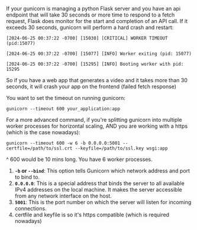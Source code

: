 
If your gunicorn is managing a python Flask server and you have an api endpoint that will take 30 seconds or more time to respond to a fetch request, Flask does monitor for the start and completion of an API call. If it exceeds 30 seconds, gunicorn will perform a hard crash and restart:

```
[2024-06-25 00:37:22 -0700] [15030] [CRITICAL] WORKER TIMEOUT (pid:15077)

[2024-06-25 00:37:22 -0700] [15077] [INFO] Worker exiting (pid: 15077)

[2024-06-25 00:37:22 -0700] [15295] [INFO] Booting worker with pid: 15295
```

So if you have a web app that generates a video and it takes more than 30 seconds, it will crash your app on the frontend (failed fetch response)

You want to set the timeout on running gunicorn:
```
gunicorn --timeout 600 your_application:app
```

For a more advanced command, if you're splitting gunicorn into multiple worker processes for horizontal scaling, AND you are working with a https (which is the case nowadays):
```
gunicorn --timeout 600 -w 6 -b 0.0.0.0:5001 --certfile=/path/to/ssl.crt --keyfile=/path/to/ssl.key wsgi:app
```

^ 600 would be 10 mins long.  You have 6 worker processes. 
1. **`-b` or `--bind`**: This option tells Gunicorn which network address and port to bind to.
2. **`0.0.0.0`**: This is a special address that binds the server to all available IPv4 addresses on the local machine. It makes the server accessible from any network interface on the host.
3. **`5001`**: This is the port number on which the server will listen for incoming connections.
4. certfile and keyfile is so it's https compatible (which is required nowadays)